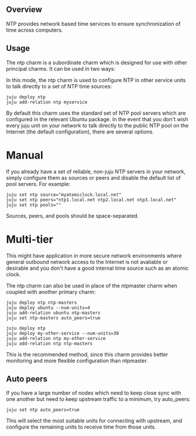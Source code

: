 Overview
--------

NTP provides network based time services to ensure synchronization of time
across computers.

Usage
-----

The ntp charm is a subordinate charm which is designed for use with other
principal charms.  It can be used in two ways:

In this mode, the ntp charm is used to configure NTP in other service units to
talk directly to a set of NTP time sources:

    juju deploy ntp
    juju add-relation ntp myservice

By default this charm uses the standard set of NTP pool servers which are
configured in the relevant Ubuntu package.  In the event that you don't wish
every juju unit on your network to talk directly to the public NTP pool on the
Internet (the default configuration), there are several options.


Manual
======

If you already have a set of reliable, non-juju NTP servers in your network,
simply configure them as sources or peers and disable the default list of pool
servers.  For example:

    juju set ntp source="myatomiclock.local.net"
    juju set ntp peers="ntp1.local.net ntp2.local.net ntp3.local.net"
    juju set ntp pools=""

Sources, peers, and pools should be space-separated.


Multi-tier
==========

This might have application in more secure network environments where general
outbound network access to the Internet is not avaliable or desirable and you
don't have a good internal time source such as an atomic clock.

The ntp charm can also be used in place of the ntpmaster charm when coupled
with another primary charm:

    juju deploy ntp ntp-masters
    juju deploy ubuntu --num-units=4
    juju add-relation ubuntu ntp-masters
    juju set ntp-masters auto_peers=true

    juju deploy ntp
    juju deploy my-other-service --num-units=30
    juju add-relation ntp my-other-service
    juju add-relation ntp ntp-masters

This is the recommended method, since this charm provides better monitoring
and more flexible configuration than ntpmaster.

Auto peers
----------

If you have a large number of nodes which need to keep close sync with one
another but need to keep upstream traffic to a minimum, try auto_peers:

    juju set ntp auto_peers=true

This will select the most suitable units for connecting with upstream, and
configure the remaining units to receive time from those units.
